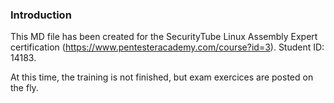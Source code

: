 ### Introduction

This MD file has been created for the SecurityTube Linux Assembly Expert certification (https://www.pentesteracademy.com/course?id=3). Student ID: 14183.

At this time, the training is not finished, but exam exercices are posted on the fly.
